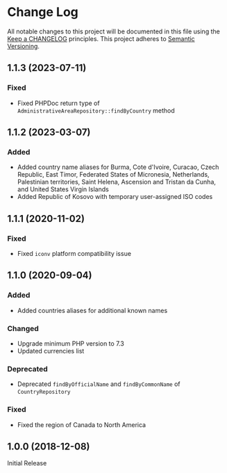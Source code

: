 # Change Log
All notable changes to this project will be documented in this file
using the [Keep a CHANGELOG](http://keepachangelog.com/) principles.
This project adheres to [Semantic Versioning](http://semver.org/).

<!--
Types of changes

Added - for new features.
Changed - for changes in existing functionality.
Deprecated - for soon-to-be removed features.
Removed - for now removed features.
Fixed - for any bug fixes.
Security - in case of vulnerabilities.
-->

## 1.1.3 (2023-07-11)

### Fixed

- Fixed PHPDoc return type of `AdministrativeAreaRepository::findByCountry` method

## 1.1.2 (2023-03-07)

### Added

- Added country name aliases for Burma, Cote d'Ivoire, Curacao, Czech Republic, East Timor, Federated States of Micronesia, Netherlands, Palestinian territories, Saint Helena, Ascension and Tristan da Cunha, and United States Virgin Islands
- Added Republic of Kosovo with temporary user-assigned ISO codes

## 1.1.1 (2020-11-02)

### Fixed

- Fixed `iconv` platform compatibility issue

## 1.1.0 (2020-09-04)

### Added

- Added countries aliases for additional known names

### Changed

- Upgrade minimum PHP version to 7.3
- Updated currencies list

### Deprecated

- Deprecated `findByOfficialName` and `findByCommonName` of `CountryRepository`

### Fixed

- Fixed the region of Canada to North America

## 1.0.0 (2018-12-08)

Initial Release
